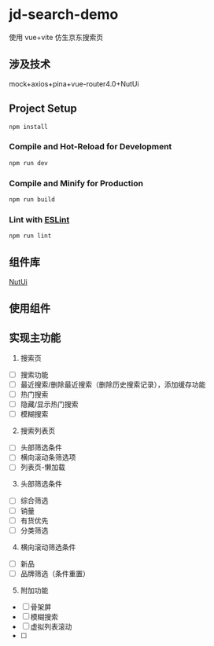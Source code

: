 # jd-search-demo

使用 vue+vite 仿生京东搜索页

## 涉及技术

mock+axios+pina+vue-router4.0+NutUi

## Project Setup

```sh
npm install
```

### Compile and Hot-Reload for Development

```sh
npm run dev
```

### Compile and Minify for Production

```sh
npm run build
```

### Lint with [ESLint](https://eslint.org/)

```sh
npm run lint
```

## 组件库

[NutUi](https://nutui.jd.com/#/zh-CN/guide/intro)

## 使用组件

## 实现主功能

1. 搜索页

- [ ] 搜索功能
- [ ] 最近搜索/删除最近搜索（删除历史搜索记录），添加缓存功能
- [ ] 热门搜索
- [ ] 隐藏/显示热门搜索
- [ ] 模糊搜索

2. 搜索列表页

- [ ] 头部筛选条件
- [ ] 横向滚动条筛选项
- [ ] 列表页-懒加载

3. 头部筛选条件

- [ ] 综合筛选
- [ ] 销量
- [ ] 有货优先
- [ ] 分类筛选

4. 横向滚动筛选条件

- [ ] 新品
- [ ] 品牌筛选（条件重置）

5. 附加功能

- [ ] 骨架屏
- [ ] 模糊搜索
- [ ] 虚拟列表滚动
- [ ]
